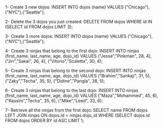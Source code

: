 1- Create 3 new dojos:
INSERT INTO dojos (name) VALUES ("Chicago"),("NYC"),("Seattle");

2- Delete the 3 dojos you just created:
DELETE FROM dojos WHERE id IN (SELECT id FROM dojos LIMIT 3);

3- Create 3 more dojos:
INSERT INTO dojos (name) VALUES ("Chicago"),("NYC"),("Seattle");

4- Create 3 ninjas that belong to the first dojo:
INSERT INTO ninjas (first_name, last_name, age, dojo_id) VALUES ("Jesse","Pinkman", 28, 4), ("Jin","Sakai", 26, 4), ("Vitorio","Scaletta", 30, 4);

5- Create 3 ninjas that belong to the second dojo:
INSERT INTO ninjas (first_name, last_name, age, dojo_id) VALUES ("Brahim","Sankaji", 31, 5), ("Zaky","Techa", 35, 5), ("Didine","Pangla", 38, 5);

6- Create 3 ninjas that belong to the last dojo:
INSERT INTO ninjas (first_name, last_name, age, dojo_id) VALUES ("Maza","Mohammed", 45, 6), ("Rassim","Techa", 35, 6), ("Mike","Leed", 33, 6);

7- Retrieve all the ninjas from the first dojo:
SELECT name FROM dojos LEFT JOIN ninjas ON dojos.id = ninjas.dojo_id WHERE (SELECT dojos.id FROM dojos ORDER BY id ASC LIMIT 1;

